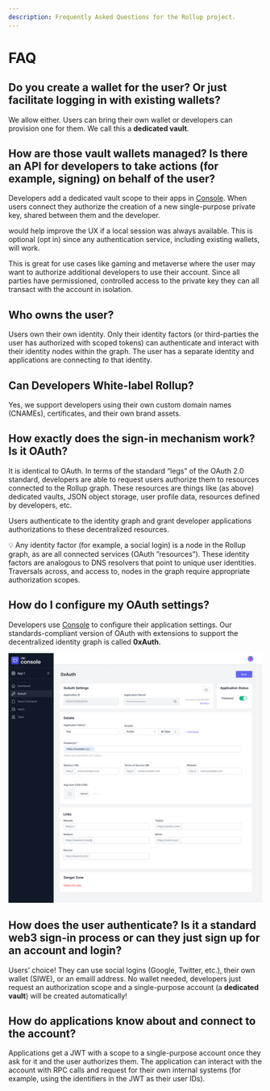 ```yaml
---
description: Frequently Asked Questions for the Rollup project.
---
```


# FAQ

## Do you create a wallet for the user? Or just facilitate logging in with existing wallets?

We allow either. Users can bring their own wallet or developers can provision one for them. We call this a **dedicated vault**.

## How are those vault wallets managed? Is there an API for developers to take actions (for example, signing) on behalf of the user?

Developers add a dedicated vault scope to their apps in [Console](https://passport.rollup.id/). When users connect they authorize the creation of a new single-purpose private key, shared between them and the developer.

would help improve the UX if a local session was always available. This is optional (opt in) since any authentication service, including existing wallets, will work.

This is great for use cases like gaming and metaverse where the user may want to authorize additional developers to use their account. Since all parties have permissioned, controlled access to the private key they can all transact with the account in isolation.

## Who owns the user?

Users own their own identity. Only their identity factors (or third-parties the user has authorized with scoped tokens) can authenticate and interact with their identity nodes within the graph. The user has a separate identity and applications are connecting _to_ that identity.

## Can Developers **White-label** Rollup?

Yes, we support developers using their own custom domain names (CNAMEs), certificates, and their own brand assets.

## How exactly does the sign-in mechanism work? Is it OAuth?

It is identical to OAuth. In terms of the standard “legs” of the OAuth 2.0 standard, developers are able to request users authorize them to resources connected to the Rollup graph. These resources are things like (as above) dedicated vaults, JSON object storage, user profile data, resources defined by developers, etc.

Users authenticate to the identity graph and grant developer applications authorizations to these decentralized resources.

<aside>
💡 Any identity factor (for example, a social login) is a node in the Rollup graph, as are all connected services (OAuth ”resources”). These identity factors are analogous to DNS resolvers that point to unique user identities. Traversals across, and access to, nodes in the graph require appropriate authorization scopes.
</aside>

## How do I configure my OAuth settings?

Developers use [Console](https://passport.rollup.id) to configure their application settings. Our standards-compliant version of OAuth with extensions to support the decentralized identity graph is called **0xAuth**.

![console.png](../img/console-app-0xauth.png)

## How does the user authenticate? Is it a standard web3 sign-in process or can they just sign up for an account and login?

Users’ choice! They can use social logins (Google, Twitter, etc.), their own wallet (SIWE), or an emaill address. No wallet needed, developers just request an authorization scope and a single-purpose account (a **dedicated vault**) will be created automatically!

## How do applications know about and connect to the account?

Applications get a JWT with a scope to a single-purpose account once they ask for it and the user authorizes them. The application can interact with the account with RPC calls and request for their own internal systems (for example, using the identifiers in the JWT as their user IDs).
